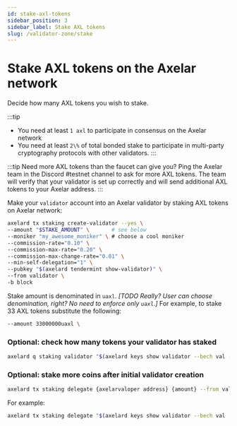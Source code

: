 ```yaml
---
id: stake-axl-tokens
sidebar_position: 3
sidebar_label: Stake AXL tokens
slug: /validator-zone/stake
---
```


# Stake AXL tokens on the Axelar network

Decide how many AXL tokens you wish to stake.

:::tip
* You need at least `1 axl` to participate in consensus on the Axelar network
* You need at least `2\%` of total bonded stake to participate in multi-party cryptography protocols with other validators.
:::

:::tip
Need more AXL tokens than the faucet can give you?  Ping the Axelar team in the Discord #testnet channel to ask for more AXL tokens. The team will verify that your validator is set up correctly and will send additional AXL tokens to your Axelar address.
:::

Make your `validator` account into an Axelar validator by staking AXL tokens on Axelar network:

```bash
axelard tx staking create-validator --yes \
--amount "$STAKE_AMOUNT" \       # see below
--moniker "my_awesome_moniker" \ # choose a cool moniker
--commission-rate="0.10" \
--commission-max-rate="0.20" \
--commission-max-change-rate="0.01" \
--min-self-delegation="1" \
--pubkey "$(axelard tendermint show-validator)" \
--from validator \
-b block
```

Stake amount is denominated in `uaxl`.
_[TODO Really? User can choose denomination, right? No need to enforce only `uaxl`.]_
For example, to stake 33 AXL tokens substitute the following:
```bash
--amount 33000000uaxl \
```

### Optional: check how many tokens your validator has staked

```bash
axelard q staking validator "$(axelard keys show validator --bech val -a)" | grep tokens
```

### Optional: stake more coins after initial validator creation

```bash
axelard tx staking delegate {axelarvaloper address} {amount} --from validator -y
```

For example:

```bash
axelard tx staking delegate "$(axelard keys show validator --bech val -a)" "100000000uaxl" --from validator -y
```
